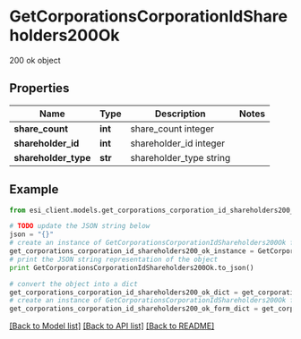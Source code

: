 # GetCorporationsCorporationIdShareholders200Ok

200 ok object

## Properties

Name | Type | Description | Notes
------------ | ------------- | ------------- | -------------
**share_count** | **int** | share_count integer | 
**shareholder_id** | **int** | shareholder_id integer | 
**shareholder_type** | **str** | shareholder_type string | 

## Example

```python
from esi_client.models.get_corporations_corporation_id_shareholders200_ok import GetCorporationsCorporationIdShareholders200Ok

# TODO update the JSON string below
json = "{}"
# create an instance of GetCorporationsCorporationIdShareholders200Ok from a JSON string
get_corporations_corporation_id_shareholders200_ok_instance = GetCorporationsCorporationIdShareholders200Ok.from_json(json)
# print the JSON string representation of the object
print GetCorporationsCorporationIdShareholders200Ok.to_json()

# convert the object into a dict
get_corporations_corporation_id_shareholders200_ok_dict = get_corporations_corporation_id_shareholders200_ok_instance.to_dict()
# create an instance of GetCorporationsCorporationIdShareholders200Ok from a dict
get_corporations_corporation_id_shareholders200_ok_form_dict = get_corporations_corporation_id_shareholders200_ok.from_dict(get_corporations_corporation_id_shareholders200_ok_dict)
```
[[Back to Model list]](../README.md#documentation-for-models) [[Back to API list]](../README.md#documentation-for-api-endpoints) [[Back to README]](../README.md)


